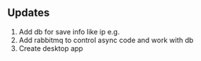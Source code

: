 ## Updates
1) Add db for save info like ip e.g.
2) Add rabbitmq to control async code and work with db 
3) Create desktop app
